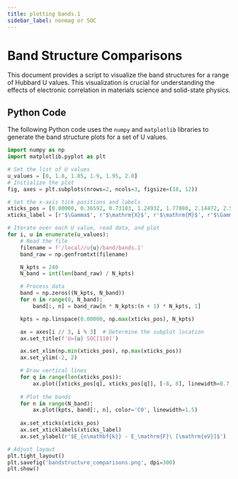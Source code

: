 ```yaml
---
title: plotting bands.1
sidebar_label: nonmag or SOC
---
```

# Band Structure Comparisons

This document provides a script to visualize the band structures for a range of Hubbard U values. This visualization is crucial for understanding the effects of electronic correlation in materials science and solid-state physics.

## Python Code

The following Python code uses the `numpy` and `matplotlib` libraries to generate the band structure plots for a set of U values.

```python
import numpy as np
import matplotlib.pyplot as plt

# Set the list of U values
u_values = [0, 1.8, 1.85, 1.9, 1.95, 2.0]
# Initialize the plot
fig, axes = plt.subplots(nrows=2, ncols=3, figsize=(18, 12))

# Set the x-axis tick positions and labels
xticks_pos = [0.00000, 0.36592, 0.73183, 1.24932, 1.77880, 2.14472, 2.51063, 3.02812]
xticks_label = [r'$\Gamma$', r'$\mathrm{X}$', r'$\mathrm{M}$', r'$\Gamma$', r'$\mathrm{Z}$', r'$\mathrm{R}$', r'$\mathrm{A}$', r'$\mathrm{Z}$']

# Iterate over each U value, read data, and plot
for i, u in enumerate(u_values):
    # Read the file
    filename = f'/local//u{u}/band/bands.1'
    band_raw = np.genfromtxt(filename)

    N_kpts = 240
    N_band = int(len(band_raw) / N_kpts)

    # Process data
    band = np.zeros((N_kpts, N_band))
    for n in range(0, N_band):
        band[:, n] = band_raw[n * N_kpts:(n + 1) * N_kpts, 1]

    kpts = np.linspace(0.00000, np.max(xticks_pos), N_kpts)

    ax = axes[i // 3, i % 3]  # Determine the subplot location
    ax.set_title(f'U={u} SOC[110]')

    ax.set_xlim(np.min(xticks_pos), np.max(xticks_pos))
    ax.set_ylim(-2, 2)

    # Draw vertical lines
    for q in range(len(xticks_pos)):
        ax.plot([xticks_pos[q], xticks_pos[q]], [-8, 8], linewidth=0.7, color='k')
    
    # Plot the bands
    for n in range(N_band):
        ax.plot(kpts, band[:, n], color='C0', linewidth=1.5)
    
    ax.set_xticks(xticks_pos)
    ax.set_xticklabels(xticks_label)
    ax.set_ylabel(r'$E_{n\mathbf{k}} - E_\mathrm{F}\ [\mathrm{eV}]$')

# Adjust layout
plt.tight_layout()
plt.savefig('bandstructure_comparisons.png', dpi=300)
plt.show()

